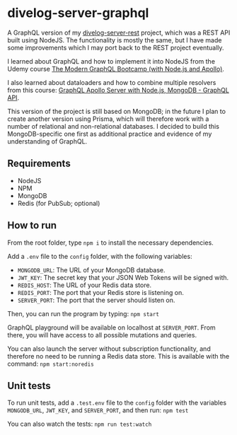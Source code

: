# divelog-server-graphql

A GraphQL version of my [divelog-server-rest](https://github.com/btdrawer/divelog-server-rest) project, which was a REST API built using NodeJS. The functionality is mostly the same, but I have made some improvements which I may port back to the REST project eventually.

I learned about GraphQL and how to implement it into NodeJS from the Udemy course [The Modern GraphQL Bootcamp (with Node.js and Apollo)](https://www.udemy.com/course/graphql-bootcamp/).

I also learned about dataloaders and how to combine multiple resolvers from this course: [GraphQL Apollo Server with Node.js, MongoDB - GraphQL API](https://www.udemy.com/course/graphql-apollo-server-api-nodejs-mongodb/).

This version of the project is still based on MongoDB; in the future I plan to create another version using Prisma, which will therefore work with a number of relational and non-relational databases. I decided to build this MongoDB-specific one first as additional practice and evidence of my understanding of GraphQL.

## Requirements

-   NodeJS
-   NPM
-   MongoDB
-   Redis (for PubSub; optional)

## How to run

From the root folder, type `npm i` to install the necessary dependencies.

Add a `.env` file to the `config` folder, with the following variables:

-   `MONGODB_URL`: The URL of your MongoDB database.
-   `JWT_KEY`: The secret key that your JSON Web Tokens will be signed with.
-   `REDIS_HOST`: The URL of your Redis data store.
-   `REDIS_PORT`: The port that your Redis store is listening on.
-   `SERVER_PORT`: The port that the server should listen on.

Then, you can run the program by typing:
`npm start`

GraphQL playground will be available on localhost at `SERVER_PORT`. From there, you will have access to all possible mutations and queries.

You can also launch the server without subscription functionality, and therefore no need to be running a Redis data store. This is available with the command:
`npm start:noredis`

## Unit tests

To run unit tests, add a `.test.env` file to the `config` folder with the variables `MONGODB_URL`, `JWT_KEY`, and `SERVER_PORT`, and then run:
`npm test`

You can also watch the tests:
`npm run test:watch`
